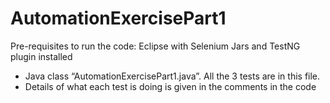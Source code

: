 # AutomationExercisePart1

 Pre-requisites to run the code: Eclipse with Selenium Jars and TestNG plugin installed

-	Java class “AutomationExercisePart1.java”. All the 3 tests are in this file.
-	Details of what each test is doing is given in the comments in the code
